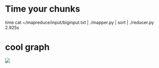 # Time your chunks 

time cat ~/mapreduce/input/biginput.txt | ./mapper.py | sort | ./reducer.py
2.925s

# cool graph
![](/graph.png)



